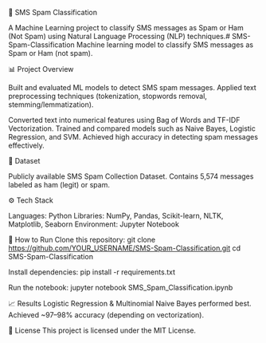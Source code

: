 📩 SMS Spam Classification

A Machine Learning project to classify SMS messages as Spam or Ham (Not Spam) using Natural Language Processing (NLP) techniques.# SMS-Spam-Classification
Machine learning model to classify SMS messages as Spam or Ham (not spam).

📊 Project Overview

Built and evaluated ML models to detect SMS spam messages.
Applied text preprocessing techniques (tokenization, stopwords removal, stemming/lemmatization).

Converted text into numerical features using Bag of Words and TF-IDF Vectorization.
Trained and compared models such as Naive Bayes, Logistic Regression, and SVM.
Achieved high accuracy in detecting spam messages effectively.

📂 Dataset

Publicly available SMS Spam Collection Dataset.
Contains 5,574 messages labeled as ham (legit) or spam.

⚙️ Tech Stack

Languages: Python
Libraries: NumPy, Pandas, Scikit-learn, NLTK, Matplotlib, Seaborn
Environment: Jupyter Notebook

🚀 How to Run
Clone this repository:
git clone https://github.com/YOUR_USERNAME/SMS-Spam-Classification.git
cd SMS-Spam-Classification

Install dependencies:
pip install -r requirements.txt

Run the notebook:
jupyter notebook SMS_Spam_Classification.ipynb

📈 Results
Logistic Regression & Multinomial Naive Bayes performed best.
Achieved ~97–98% accuracy (depending on vectorization).

📜 License
This project is licensed under the MIT License.
